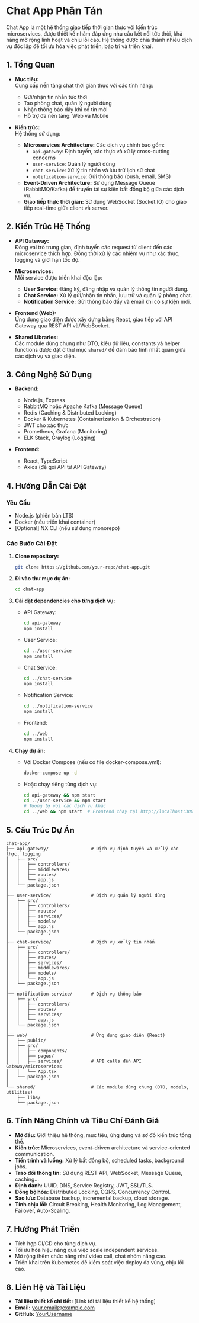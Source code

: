 # Chat App Phân Tán

Chat App là một hệ thống giao tiếp thời gian thực với kiến trúc microservices, được thiết kế nhằm đáp ứng nhu cầu kết nối tức thời, khả năng mở rộng linh hoạt và chịu lỗi cao. Hệ thống được chia thành nhiều dịch vụ độc lập để tối ưu hóa việc phát triển, bảo trì và triển khai.

## 1. Tổng Quan

- **Mục tiêu:**  
  Cung cấp nền tảng chat thời gian thực với các tính năng:
  - Gửi/nhận tin nhắn tức thời
  - Tạo phòng chat, quản lý người dùng
  - Nhận thông báo đẩy khi có tin mới
  - Hỗ trợ đa nền tảng: Web và Mobile

- **Kiến trúc:**  
  Hệ thống sử dụng:
  - **Microservices Architecture:** Các dịch vụ chính bao gồm:  
    - `api-gateway`: Định tuyến, xác thực và xử lý cross-cutting concerns  
    - `user-service`: Quản lý người dùng  
    - `chat-service`: Xử lý tin nhắn và lưu trữ lịch sử chat  
    - `notification-service`: Gửi thông báo (push, email, SMS)  
  - **Event-Driven Architecture:** Sử dụng Message Queue (RabbitMQ/Kafka) để truyền tải sự kiện bất đồng bộ giữa các dịch vụ.
  - **Giao tiếp thực thời gian:** Sử dụng WebSocket (Socket.IO) cho giao tiếp real-time giữa client và server.

## 2. Kiến Trúc Hệ Thống

- **API Gateway:**  
  Đóng vai trò trung gian, định tuyến các request từ client đến các microservice thích hợp. Đồng thời xử lý các nhiệm vụ như xác thực, logging và giới hạn tốc độ.

- **Microservices:**  
  Mỗi service được triển khai độc lập:
  - **User Service:** Đăng ký, đăng nhập và quản lý thông tin người dùng.
  - **Chat Service:** Xử lý gửi/nhận tin nhắn, lưu trữ và quản lý phòng chat.
  - **Notification Service:** Gửi thông báo đẩy và email khi có sự kiện mới.
  
- **Frontend (Web):**  
  Ứng dụng giao diện được xây dựng bằng React, giao tiếp với API Gateway qua REST API và/WebSocket.

- **Shared Libraries:**  
  Các module dùng chung như DTO, kiểu dữ liệu, constants và helper functions được đặt ở thư mục `shared/` để đảm bảo tính nhất quán giữa các dịch vụ và giao diện.

## 3. Công Nghệ Sử Dụng

- **Backend:**  
  - Node.js, Express  
  - RabbitMQ hoặc Apache Kafka (Message Queue)  
  - Redis (Caching & Distributed Locking)  
  - Docker & Kubernetes (Containerization & Orchestration)  
  - JWT cho xác thực  
  - Prometheus, Grafana (Monitoring)  
  - ELK Stack, Graylog (Logging)  

- **Frontend:**  
  - React, TypeScript  
  - Axios (để gọi API từ API Gateway)  

## 4. Hướng Dẫn Cài Đặt

### Yêu Cầu
- Node.js (phiên bản LTS)
- Docker (nếu triển khai container)
- [Optional] NX CLI (nếu sử dụng monorepo)

### Các Bước Cài Đặt

1. **Clone repository:**
    ```bash
    git clone https://github.com/your-repo/chat-app.git
    ```

2. **Đi vào thư mục dự án:**
    ```bash
    cd chat-app
    ```

3. **Cài đặt dependencies cho từng dịch vụ:**
    - API Gateway:
      ```bash
      cd api-gateway
      npm install
      ```
    - User Service:
      ```bash
      cd ../user-service
      npm install
      ```
    - Chat Service:
      ```bash
      cd ../chat-service
      npm install
      ```
    - Notification Service:
      ```bash
      cd ../notification-service
      npm install
      ```
    - Frontend:
      ```bash
      cd ../web
      npm install
      ```

4. **Chạy dự án:**
    - Với Docker Compose (nếu có file docker-compose.yml):
      ```bash
      docker-compose up -d
      ```
    - Hoặc chạy riêng từng dịch vụ:
      ```bash
      cd api-gateway && npm start
      cd ../user-service && npm start
      # Tương tự với các dịch vụ khác
      cd ../web && npm start  # Frontend chạy tại http://localhost:3000 (hoặc cổng cấu hình)
      ```

## 5. Cấu Trúc Dự Án

```
chat-app/
├── api-gateway/                # Dịch vụ định tuyến và xử lý xác thực, logging
│   ├── src/
│   │   ├── controllers/
│   │   ├── middlewares/
│   │   ├── routes/
│   │   └── app.js
│   └── package.json
│
├── user-service/               # Dịch vụ quản lý người dùng
│   ├── src/
│   │   ├── controllers/
│   │   ├── routes/
│   │   ├── services/
│   │   ├── models/
│   │   └── app.js
│   └── package.json
│
├── chat-service/               # Dịch vụ xử lý tin nhắn
│   ├── src/
│   │   ├── controllers/
│   │   ├── routes/
│   │   ├── services/
│   │   ├── middlewares/
│   │   ├── models/
│   │   └── app.js
│   └── package.json
│
├── notification-service/       # Dịch vụ thông báo
│   ├── src/
│   │   ├── controllers/
│   │   ├── routes/
│   │   ├── services/
│   │   └── app.js
│   └── package.json
│
├── web/                        # Ứng dụng giao diện (React)
│   ├── public/
│   ├── src/
│   │   ├── components/
│   │   ├── pages/
│   │   ├── services/           # API calls đến API Gateway/microservices
│   │   └── App.tsx
│   └── package.json
│
└── shared/                     # Các module dùng chung (DTO, models, utilities)
    ├── libs/
    └── package.json
```

## 6. Tính Năng Chính và Tiêu Chí Đánh Giá

- **Mở đầu:** Giới thiệu hệ thống, mục tiêu, ứng dụng và sơ đồ kiến trúc tổng thể.
- **Kiến trúc:** Microservices, event-driven architecture và service-oriented communication.
- **Tiến trình và luồng:** Xử lý bất đồng bộ, scheduled tasks, background jobs.
- **Trao đổi thông tin:** Sử dụng REST API, WebSocket, Message Queue, caching...
- **Định danh:** UUID, DNS, Service Registry, JWT, SSL/TLS.
- **Đồng bộ hóa:** Distributed Locking, CQRS, Concurrency Control.
- **Sao lưu:** Database backup, incremental backup, cloud storage.
- **Tính chịu lỗi:** Circuit Breaking, Health Monitoring, Log Management, Failover, Auto-Scaling.

## 7. Hướng Phát Triển

- Tích hợp CI/CD cho từng dịch vụ.
- Tối ưu hóa hiệu năng qua việc scale independent services.
- Mở rộng thêm chức năng như video call, chat nhóm nâng cao.
- Triển khai trên Kubernetes để kiểm soát việc deploy đa vùng, chịu lỗi cao.

## 8. Liên Hệ và Tài Liệu

- **Tài liệu thiết kế chi tiết:** [Link tới tài liệu thiết kế hệ thống]
- **Email:** your.email@example.com
- **GitHub:** [YourUsername](https://github.com/YourUsername)
